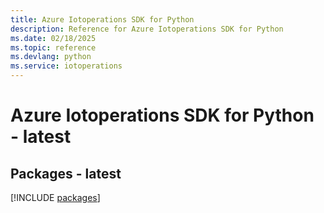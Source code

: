 ```yaml
---
title: Azure Iotoperations SDK for Python
description: Reference for Azure Iotoperations SDK for Python
ms.date: 02/18/2025
ms.topic: reference
ms.devlang: python
ms.service: iotoperations
---
```

# Azure Iotoperations SDK for Python - latest
## Packages - latest
[!INCLUDE [packages](iotoperations-index.md)]
